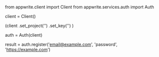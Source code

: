 from appwrite.client import Client
from appwrite.services.auth import Auth

client = Client()

(client
  .set_project('')
  .set_key('')
)

auth = Auth(client)

result = auth.register('email@example.com', 'password', 'https://example.com')
